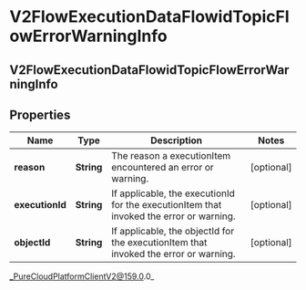 # V2FlowExecutionDataFlowidTopicFlowErrorWarningInfo

## V2FlowExecutionDataFlowidTopicFlowErrorWarningInfo

## Properties

|Name | Type | Description | Notes|
|------------ | ------------- | ------------- | -------------|
| **reason** | **String** | The reason a executionItem encountered an error or warning. | [optional] |
| **executionId** | **String** | If applicable, the executionId for the executionItem that invoked the error or warning. | [optional] |
| **objectId** | **String** | If applicable, the objectId for the executionItem that invoked the error or warning. | [optional] |



_PureCloudPlatformClientV2@159.0.0_
